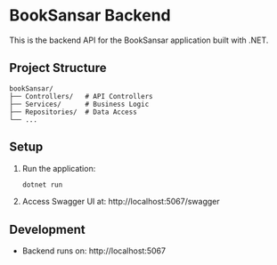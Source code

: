 # BookSansar Backend

This is the backend API for the BookSansar application built with .NET.

## Project Structure

```
bookSansar/
├── Controllers/   # API Controllers
├── Services/      # Business Logic
├── Repositories/  # Data Access
└── ...
```

## Setup

1. Run the application:
   ```bash
   dotnet run
   ```

2. Access Swagger UI at: http://localhost:5067/swagger

## Development

- Backend runs on: http://localhost:5067 